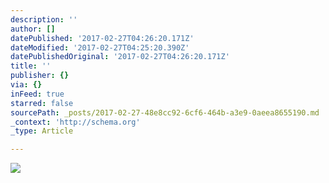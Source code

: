```yaml
---
description: ''
author: []
datePublished: '2017-02-27T04:26:20.171Z'
dateModified: '2017-02-27T04:25:20.390Z'
datePublishedOriginal: '2017-02-27T04:26:20.171Z'
title: ''
publisher: {}
via: {}
inFeed: true
starred: false
sourcePath: _posts/2017-02-27-48e8cc92-6cf6-464b-a3e9-0aeea8655190.md
_context: 'http://schema.org'
_type: Article

---
```

![](https://the-grid-user-content.s3-us-west-2.amazonaws.com/1da2db42-a619-46b1-815c-90d0fcd7a888.jpg)